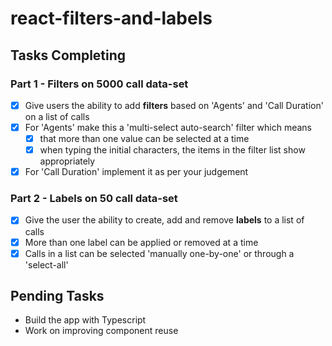 # react-filters-and-labels

## Tasks Completing

### Part 1 - Filters on 5000 call data-set

- [x] Give users the ability to add **filters** based on 'Agents' and 'Call Duration' on a list of calls
- [x] For 'Agents' make this a 'multi-select auto-search' filter which means
    - [x] that more than one value can be selected at a time
    - [x] when typing the initial characters, the items in the filter list show appropriately
- [x] For 'Call Duration' implement it as per your judgement

### Part 2 - Labels on 50 call data-set

- [x] Give the user the ability to create, add and remove **labels** to a list of calls
- [x] More than one label can be applied or removed at a time
- [x] Calls in a list can be selected 'manually one-by-one' or through a 'select-all'

## Pending Tasks

- Build the app with Typescript
- Work on improving component reuse
